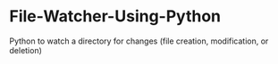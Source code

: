 # File-Watcher-Using-Python
Python to watch a directory for changes (file creation, modification, or deletion)
